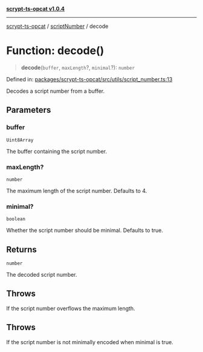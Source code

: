 [**scrypt-ts-opcat v1.0.4**](../../../README.md)

***

[scrypt-ts-opcat](../../../README.md) / [scriptNumber](../README.md) / decode

# Function: decode()

> **decode**(`buffer`, `maxLength`?, `minimal`?): `number`

Defined in: [packages/scrypt-ts-opcat/src/utils/script\_number.ts:13](https://github.com/OPCAT-Labs/ts-tools/blob/528986f3e4ac436a160988491680cf191c0bf231/packages/scrypt-ts-opcat/src/utils/script_number.ts#L13)

Decodes a script number from a buffer.

## Parameters

### buffer

`Uint8Array`

The buffer containing the script number.

### maxLength?

`number`

The maximum length of the script number. Defaults to 4.

### minimal?

`boolean`

Whether the script number should be minimal. Defaults to true.

## Returns

`number`

The decoded script number.

## Throws

If the script number overflows the maximum length.

## Throws

If the script number is not minimally encoded when minimal is true.
